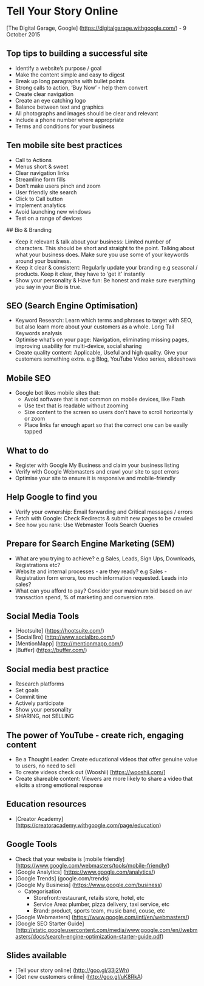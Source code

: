 # Tell Your Story Online

[The Digital Garage, Google] (https://digitalgarage.withgoogle.com/) - 9 October 2015

## Top tips to building a successful site
* Identify a website’s purpose / goal
* Make the content simple and easy to digest 
* Break up long paragraphs with bullet points
* Strong calls to action, ‘Buy Now’ - help them convert
* Create clear navigation
* Create an eye catching logo
* Balance between text and graphics
* All photographs and images should be clear and relevant
* Include a phone number where appropriate
* Terms and conditions for your business

## Ten mobile site best practices
* Call to Actions
* Menus short & sweet
* Clear navigation links
* Streamline form fills
* Don’t make users pinch and zoom
* User friendly site search 
* Click to Call button
* Implement analytics 
* Avoid launching new windows
* Test on a range of devices

## Bio & Branding
* Keep it relevant & talk about your business: Limited number of characters. This should be short and straight to the point. Talking about what your business does. Make sure you use some of your keywords around your business.
* Keep it clear & consistent: Regularly update your branding e.g seasonal / products. Keep it clear, they have to ‘get it’ instantly
* Show your personality & Have fun: Be honest and make sure everything you say in your Bio is true.

## SEO (Search Engine Optimisation)
* Keyword Research: Learn which terms and phrases to target with SEO, but also learn more about your customers as a whole. Long Tail Keywords analysis
* Optimise what’s on your page: Navigation, eliminating missing pages, improving usability for multi-device, social sharing
* Create quality content: Applicable, Useful and high quality. Give your customers something extra. e.g Blog, YouTube Video series, slideshows

## Mobile SEO
* Google bot likes mobile sites that:
  * Avoid software that is not common on mobile devices, like Flash
  * Use text that is readable without zooming
  * Size content to the screen so users don't have to scroll horizontally or zoom
  * Place links far enough apart so that the correct one can be easily tapped

## What to do
* Register with Google My Business and claim your business listing
* Verify with Google Webmasters and crawl your site to spot errors
* Optimise your site to ensure it is responsive and mobile-friendly

## Help Google to find you
* Verify your ownership: Email forwarding and Critical messages / errors
* Fetch with Google: Check Redirects & submit new pages to be crawled
* See how you rank: Use Webmaster Tools Search Queries

## Prepare for Search Engine Marketing (SEM)
* What are you trying to achieve? e.g Sales, Leads, Sign Ups, Downloads, Registrations etc?
* Website and internal processes - are they ready? e.g Sales - Registration form errors, too much information requested. Leads into sales?
* What can you afford to pay? Consider your maximum bid based on avr transaction spend, % of marketing and conversion rate.

## Social Media Tools
* [Hootsuite] (https://hootsuite.com/)
* [SocialBro] (http://www.socialbro.com/)
* [MentionMapp] (http://mentionmapp.com/)
* [Buffer] (https://buffer.com/)

## Social media best practice
* Research platforms
* Set goals
* Commit time
* Actively participate
* Show your personality 
* SHARING, not SELLING

## The power of YouTube - create rich, engaging content
* Be a Thought Leader: Create educational videos that offer genuine value to users, no need to sell
* To create videos check out (Wooshii) [https://wooshii.com/]
* Create shareable content: Viewers are more likely to share a video that elicits a strong emotional response

## Education resources
* [Creator Academy] (https://creatoracademy.withgoogle.com/page/education)

## Google Tools
* Check that your website is [mobile friendly] (https://www.google.com/webmasters/tools/mobile-friendly/)
* [Google Analytics] (https://www.google.com/analytics/)
* [Google Trends] (google.com/trends)
* [Google My Business] (https://www.google.com/business)
  * Categorisation
    * Storefront:restaurant, retails store, hotel, etc
    * Service Area: plumber, pizza delivery, taxi service, etc
    * Brand: product, sports team, music band, couse, etc
* [Google Webmasters] (https://www.google.com/intl/en/webmasters/)
* [Google SEO Starter Guide] (http://static.googleusercontent.com/media/www.google.com/en//webmasters/docs/search-engine-optimization-starter-guide.pdf)

## Slides available
* [Tell your story online] (http://goo.gl/33j2Wh)
* [Get new customers online] (http://goo.gl/uK8RkA)
